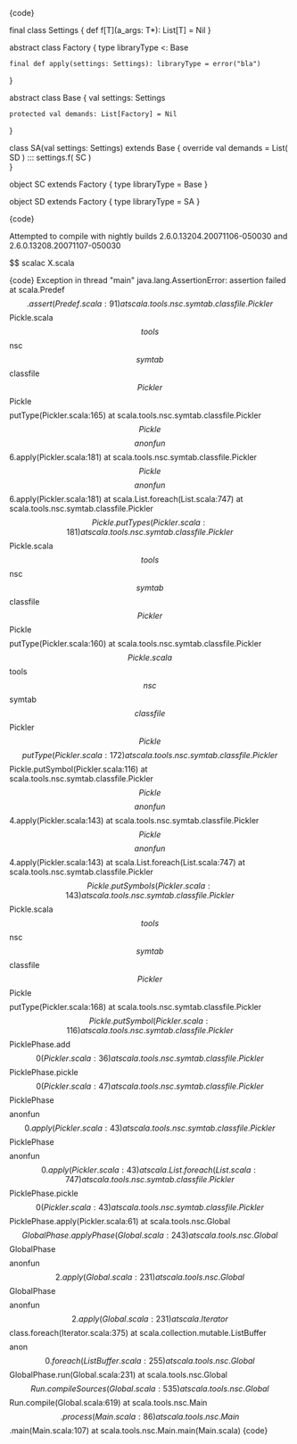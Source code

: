 

{code}

final class Settings {
    def f[T](a_args: T*): List[T] = Nil
}

abstract class Factory {
    type libraryType <: Base

    final def apply(settings: Settings): libraryType = error("bla")
}

abstract class Base {
    val settings: Settings

    protected val demands: List[Factory] = Nil
}

class SA(val settings: Settings) extends Base {
    override val demands =  List(
            SD
        ) :::  settings.f(
            SC
        )    
}

object SC extends Factory {
    type libraryType = Base
}

object SD extends Factory {
    type libraryType = SA
}


{code}

Attempted to compile with nightly builds
 2.6.0.13204.20071106-050030 and
 2.6.0.13208.20071107-050030

$$ scalac X.scala


{code}
Exception in thread "main" java.lang.AssertionError: assertion failed
	at scala.Predef$$.assert(Predef.scala:91)
	at scala.tools.nsc.symtab.classfile.Pickler$$Pickle.scala$$tools$$nsc$$symtab$$classfile$$Pickler$$Pickle$$$$putType(Pickler.scala:165)
	at scala.tools.nsc.symtab.classfile.Pickler$$Pickle$$$$anonfun$$6.apply(Pickler.scala:181)
	at scala.tools.nsc.symtab.classfile.Pickler$$Pickle$$$$anonfun$$6.apply(Pickler.scala:181)
	at scala.List.foreach(List.scala:747)
	at scala.tools.nsc.symtab.classfile.Pickler$$Pickle.putTypes(Pickler.scala:181)
	at scala.tools.nsc.symtab.classfile.Pickler$$Pickle.scala$$tools$$nsc$$symtab$$classfile$$Pickler$$Pickle$$$$putType(Pickler.scala:160)
	at scala.tools.nsc.symtab.classfile.Pickler$$Pickle.scala$$tools$$nsc$$symtab$$classfile$$Pickler$$Pickle$$$$putType(Pickler.scala:172)
	at scala.tools.nsc.symtab.classfile.Pickler$$Pickle.putSymbol(Pickler.scala:116)
	at scala.tools.nsc.symtab.classfile.Pickler$$Pickle$$$$anonfun$$4.apply(Pickler.scala:143)
	at scala.tools.nsc.symtab.classfile.Pickler$$Pickle$$$$anonfun$$4.apply(Pickler.scala:143)
	at scala.List.foreach(List.scala:747)
	at scala.tools.nsc.symtab.classfile.Pickler$$Pickle.putSymbols(Pickler.scala:143)
	at scala.tools.nsc.symtab.classfile.Pickler$$Pickle.scala$$tools$$nsc$$symtab$$classfile$$Pickler$$Pickle$$$$putType(Pickler.scala:168)
	at scala.tools.nsc.symtab.classfile.Pickler$$Pickle.putSymbol(Pickler.scala:116)
	at scala.tools.nsc.symtab.classfile.Pickler$$PicklePhase.add$$0(Pickler.scala:36)
	at scala.tools.nsc.symtab.classfile.Pickler$$PicklePhase.pickle$$0(Pickler.scala:47)
	at scala.tools.nsc.symtab.classfile.Pickler$$PicklePhase$$$$anonfun$$0.apply(Pickler.scala:43)
	at scala.tools.nsc.symtab.classfile.Pickler$$PicklePhase$$$$anonfun$$0.apply(Pickler.scala:43)
	at scala.List.foreach(List.scala:747)
	at scala.tools.nsc.symtab.classfile.Pickler$$PicklePhase.pickle$$0(Pickler.scala:43)
	at scala.tools.nsc.symtab.classfile.Pickler$$PicklePhase.apply(Pickler.scala:61)
	at scala.tools.nsc.Global$$GlobalPhase.applyPhase(Global.scala:243)
	at scala.tools.nsc.Global$$GlobalPhase$$$$anonfun$$2.apply(Global.scala:231)
	at scala.tools.nsc.Global$$GlobalPhase$$$$anonfun$$2.apply(Global.scala:231)
	at scala.Iterator$$class.foreach(Iterator.scala:375)
	at scala.collection.mutable.ListBuffer$$$$anon$$0.foreach(ListBuffer.scala:255)
	at scala.tools.nsc.Global$$GlobalPhase.run(Global.scala:231)
	at scala.tools.nsc.Global$$Run.compileSources(Global.scala:535)
	at scala.tools.nsc.Global$$Run.compile(Global.scala:619)
	at scala.tools.nsc.Main$$.process(Main.scala:86)
	at scala.tools.nsc.Main$$.main(Main.scala:107)
	at scala.tools.nsc.Main.main(Main.scala)
{code}


